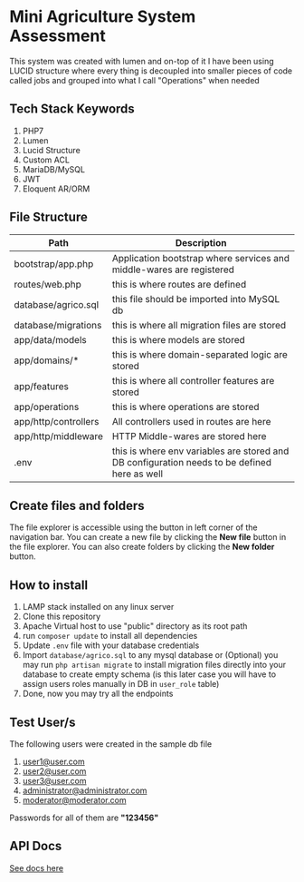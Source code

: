 
# Mini Agriculture System Assessment

This system was created with lumen and on-top of it I have been using LUCID structure where every thing is decoupled into smaller pieces of code called jobs and grouped into what I call "Operations" when needed

## Tech Stack Keywords

 1. PHP7
 2. Lumen
 3. Lucid Structure
 4. Custom ACL
 5. MariaDB/MySQL
 6. JWT
 7. Eloquent AR/ORM

## File Structure

| Path | Description |
|--|--|
| bootstrap/app.php | Application bootstrap where services and middle-wares are registered |
|routes/web.php|this is where routes are defined|
|database/agrico.sql|this file should be imported into MySQL db|
|database/migrations|this is where all migration files are stored|
|app/data/models|this is where models are stored|
|app/domains/*|this is where domain-separated logic are stored|
|app/features|this is where all controller features are stored|
|app/operations|this is where operations are stored|
|app/http/controllers|All controllers used in routes are here|
|app/http/middleware|HTTP Middle-wares are stored here|
|.env|this is where env variables are stored and DB configuration needs to be defined here as well|

## Create files and folders

The file explorer is accessible using the button in left corner of the navigation bar. You can create a new file by clicking the **New file** button in the file explorer. You can also create folders by clicking the **New folder** button.


## How to install

 1. LAMP stack installed on any linux server
 2. Clone this repository
 3. Apache Virtual host to use "public" directory as its root path
 4. run `composer update` to install all dependencies
 5. Update `.env` file with your database credentials
 6. Import `database/agrico.sql` to any mysql database or (Optional) you may run `php artisan migrate` to install migration files directly into your database to create empty schema (is this later case you will have to assign users roles manually in DB in `user_role` table)
 7. Done, now you may try all the endpoints
 
## Test User/s

The following users were created in the sample db file

 1. user1@user.com
 2. user2@user.com
 3. user3@user.com
 4. administrator@administrator.com
 5. moderator@moderator.com
 
 Passwords for all of them are **"123456"**
 
 ## API Docs
 [See docs here](https://documenter.getpostman.com/view/619838/SVSDQXVi)
